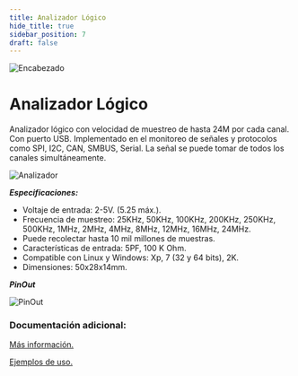 ```yaml
---
title: Analizador Lógico
hide_title: true
sidebar_position: 7
draft: false
---
```

![Encabezado](https://firebasestorage.googleapis.com/v0/b/modulo-b3e1a.appspot.com/o/General%2Fimagenes%2Flogo%20sena%202.png?alt=media&token=f8400ade-f50e-4175-8ff1-d69a8bc9a180&_gl=1*1b8f15f*_ga*MTE3MTQwMjUxOS4xNjk2MjYzMDI3*_ga_CW55HF8NVT*MTY5NjI3NDM1NS4yLjEuMTY5NjI3NTE4My4zMS4wLjA.)

# **Analizador Lógico**

Analizador lógico con velocidad de muestreo de hasta 24M por cada canal. Con puerto USB. Implementado en el monitoreo de señales y protocolos como SPI, I2C, CAN, SMBUS, Serial. La señal se puede tomar de todos los canales simultáneamente.

![Analizador](https://firebasestorage.googleapis.com/v0/b/modulo-b3e1a.appspot.com/o/General%2Fimagenes%2FRepositorio%2Fanalizadorlogico.jpg?alt=media&token=a92a3141-b720-45d4-ba10-f0e4cd4b9ea6)

***Especificaciones:***

- Voltaje de entrada: 2-5V. (5.25 máx.).
- Frecuencia de muestreo: 25KHz, 50KHz, 100KHz, 200KHz, 250KHz, 500KHz, 1MHz, 2MHz, 4MHz, 8MHz, 12MHz, 16MHz, 24MHz.
- Puede recolectar hasta 10 mil millones de muestras.
- Características de entrada: 5PF, 100 K Ohm.
- Compatible con Linux y Windows: Xp, 7 (32 y 64 bits), 2K.
- Dimensiones: 50x28x14mm.

***PinOut***

![PinOut](https://firebasestorage.googleapis.com/v0/b/modulo-b3e1a.appspot.com/o/General%2Fimagenes%2FRepositorio%2FANALIZADOR-24M-8CH-1.jpg?alt=media&token=16f320b7-775a-4bc7-9895-a5049ee624b3)

### Documentación adicional:

[Más información.](https://lygte-info.dk/review/Equipment%20Logic%20Analyzer%208%20channels%2024MHz%20UK.html)

[Ejemplos de uso.](https://wiki.dfrobot.com/Logic_Analyzer__SKU_DFR0178_)